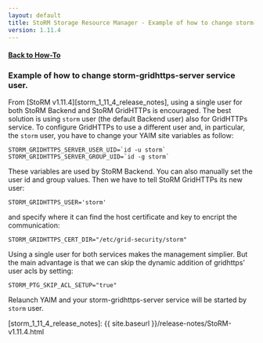 ```yaml
---
layout: default
title: StoRM Storage Resource Manager - Example of how to change storm-gridhttps-server service user
version: 1.11.4
---
```


#### [Back to How-To]({{site.baseurl}}/documentation/examples/)

### Example of how to change storm-gridhttps-server service user.

From [StoRM v1.11.4][storm_1_11_4_release_notes], using a single user for both StoRM Backend and StoRM GridHTTPs is encouraged. The best solution is using ```storm``` user (the default Backend user) also for GridHTTPs service.
To configure GridHTTPs to use a different user and, in particular, the ```storm``` user, you have to change your YAIM site variables as follow:

	STORM_GRIDHTTPS_SERVER_USER_UID=`id -u storm`
	STORM_GRIDHTTPS_SERVER_GROUP_UID=`id -g storm`

These variables are used by StoRM Backend. You can also manually set the user id and group values.
Then we have to tell StoRM GridHTTPs its new user:

	STORM_GRIDHTTPS_USER='storm'

and specify where it can find the host certificate and key to encript the communication:

	STORM_GRIDHTTPS_CERT_DIR="/etc/grid-security/storm"

Using a single user for both services makes the management simplier.
But the main advantage is that we can skip the dynamic addition of gridhttps' user acls by setting:

	STORM_PTG_SKIP_ACL_SETUP="true"

Relaunch YAIM and your storm-gridhttps-server service will be started by ```storm``` user.


[storm_1_11_4_release_notes]: {{ site.baseurl }}/release-notes/StoRM-v1.11.4.html